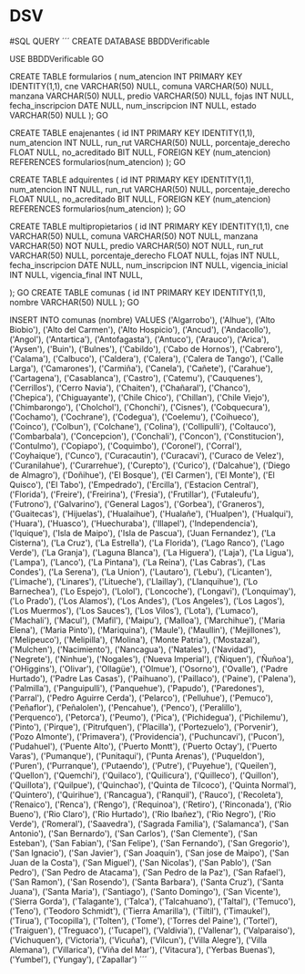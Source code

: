 # DSV


#SQL QUERY
´´´
CREATE DATABASE BBDDVerificable

USE BBDDVerificable
GO

CREATE TABLE formularios (
   num_atencion INT PRIMARY KEY IDENTITY(1,1),
   cne VARCHAR(50) NULL,
   comuna VARCHAR(50) NULL,
   manzana VARCHAR(50) NULL,
   predio VARCHAR(50) NULL,
   fojas INT NULL,
   fecha_inscripcion DATE NULL,
   num_inscripcion INT NULL,
   estado VARCHAR(50) NULL
);
GO

CREATE TABLE enajenantes (
   id INT PRIMARY KEY IDENTITY(1,1),
   num_atencion INT NULL,
   run_rut VARCHAR(50) NULL,
   porcentaje_derecho FLOAT NULL,
   no_acreditado BIT NULL,
   FOREIGN KEY (num_atencion) REFERENCES formularios(num_atencion)
);
GO

CREATE TABLE adquirentes (
   id INT PRIMARY KEY IDENTITY(1,1),
   num_atencion INT NULL,
   run_rut VARCHAR(50) NULL,
   porcentaje_derecho FLOAT NULL,
   no_acreditado BIT NULL,
   FOREIGN KEY (num_atencion) REFERENCES formularios(num_atencion)
);
GO
 
CREATE TABLE multipropietarios (
   id INT PRIMARY KEY IDENTITY(1,1),
   cne VARCHAR(50) NULL,
   comuna VARCHAR(50) NOT NULL,
   manzana VARCHAR(50) NOT NULL,
   predio VARCHAR(50) NOT NULL,
   run_rut VARCHAR(50) NULL,
   porcentaje_derecho FLOAT NULL,
   fojas INT NULL,
   fecha_inscripcion DATE NULL,
   num_inscripcion INT NULL,
   vigencia_inicial INT NULL,
   vigencia_final INT NULL,

);
GO
CREATE TABLE comunas (
   id INT PRIMARY KEY IDENTITY(1,1),
   nombre VARCHAR(50) NULL
);
GO

INSERT INTO comunas (nombre)
VALUES ('Algarrobo'),
       ('Alhue'),
       ('Alto Biobio'),
       ('Alto del Carmen'),
       ('Alto Hospicio'),
       ('Ancud'),
       ('Andacollo'),
       ('Angol'),
       ('Antartica'),
       ('Antofagasta'),
       ('Antuco'),
       ('Arauco'),
       ('Arica'),
       ('Aysen'),
       ('Buin'),
       ('Bulnes'),
       ('Cabildo'),
       ('Cabo de Hornos'),
       ('Cabrero'),
       ('Calama'),
       ('Calbuco'),
       ('Caldera'),
       ('Calera'),
       ('Calera de Tango'),
       ('Calle Larga'),
       ('Camarones'),
       ('Carmiña'),
       ('Canela'),
       ('Cañete'),
       ('Carahue'),
       ('Cartagena'),
       ('Casablanca'),
       ('Castro'),
       ('Catemu'),
       ('Cauquenes'),
       ('Cerrillos'),
       ('Cerro Navia'),
       ('Chaiten'),
       ('Chañaral'),
       ('Chanco'),
       ('Chepica'),
       ('Chiguayante'),
       ('Chile Chico'),
       ('Chillan'),
       ('Chile Viejo'),
       ('Chimbarongo'),
       ('Cholchol'),
       ('Chonchi'),
       ('Cisnes'),
       ('Cobquecura'),
       ('Cochamo'),
       ('Cochrane'),
       ('Codegua'),
       ('Coelemu'),
       ('Coihueco'),
       ('Coinco'),
       ('Colbun'),
       ('Colchane'),
       ('Colina'),
       ('Collipulli'),
       ('Coltauco'),
       ('Combarbala'),
       ('Concepcion'),
       ('Conchali'),
       ('Concon'),
       ('Constitucion'),
       ('Contulmo'),
       ('Copiapo'),
       ('Coquimbo'),
       ('Coronel'),
       ('Corral'),
       ('Coyhaique'),
       ('Cunco'),
       ('Curacautin'),
       ('Curacavi'),
       ('Curaco de Velez'),
       ('Curanilahue'),
       ('Curarrehue'),
       ('Curepto'),
       ('Curico'),
       ('Dalcahue'),
       ('Diego de Almagro'),
       ('Doñihue'),
       ('El Bosque'),
       ('El Carmen'),
       ('El Monte'),
       ('El Quisco'),
       ('El Tabo'),
       ('Empedrado'),
       ('Ercilla'),
       ('Estacion Central'),
       ('Florida'),
       ('Freire'),
       ('Freirina'),
       ('Fresia'),
       ('Frutillar'),
       ('Futaleufu'),
       ('Futrono'),
       ('Galvarino'),
       ('General Lagos'),
       ('Gorbea'),
       ('Graneros'),
       ('Guaitecas'),
       ('Hijuelas'),
       ('Hualaihue'),
       ('Hualañe'),
       ('Hualpen'),
       ('Hualqui'),
       ('Huara'),
       ('Huasco'),
       ('Huechuraba'),
       ('Illapel'),
       ('Independencia'),
       ('Iquique'),
       ('Isla de Maipo'),
       ('Isla de Pascua'),
       ('Juan Fernandez'),
       ('La Cisterna'),
       ('La Cruz'),
       ('La Estrella'),
       ('La Florida'),
       ('Lago Ranco'),
       ('Lago Verde'),
       ('La Granja'),
       ('Laguna Blanca'),
       ('La Higuera'),
       ('Laja'),
       ('La Ligua'),
       ('Lampa'),
       ('Lanco'),
       ('La Pintana'),
       ('La Reina'),
       ('Las Cabras'),
       ('Las Condes'),
       ('La Serena'),
       ('La Union'),
       ('Lautaro'),
       ('Lebu'),
       ('Licanten'),
       ('Limache'),
       ('Linares'),
       ('Litueche'),
       ('Llaillay'),
       ('Llanquihue'),
       ('Lo Barnechea'),
       ('Lo Espejo'),
       ('Lolol'),
       ('Loncoche'),
       ('Longavi'),
       ('Lonquimay'),
       ('Lo Prado'),
       ('Los Alamos'),
       ('Los Andes'),
       ('Los Angeles'),
       ('Los Lagos'),
       ('Los Muermos'),
       ('Los Sauces'),
       ('Los Vilos'),
       ('Lota'),
       ('Lumaco'),
       ('Machali'),
       ('Macul'),
       ('Mafil'),
       ('Maipu'),
       ('Malloa'),
       ('Marchihue'),
       ('Maria Elena'),
       ('Maria Pinto'),
       ('Mariquina'),
       ('Maule'),
       ('Maullin'),
       ('Mejillones'),
       ('Melipeuco'),
       ('Melipilla'),
       ('Molina'),
       ('Monte Patria'),
       ('Mostazal'),
       ('Mulchen'),
       ('Nacimiento'),
       ('Nancagua'),
       ('Natales'),
       ('Navidad'),
       ('Negrete'),
       ('Ninhue'),
       ('Nogales'),
       ('Nueva Imperial'),
       ('Ñiquen'),
       ('Ñuñoa'),
       ('OHiggins'),
       ('Olivar'),
       ('Ollagüe'),
       ('Olmue'),
       ('Osorno'),
       ('Ovalle'),
       ('Padre Hurtado'),
       ('Padre Las Casas'),
       ('Paihuano'),
       ('Paillaco'),
       ('Paine'),
       ('Palena'),
       ('Palmilla'),
       ('Panguipulli'),
       ('Panquehue'),
       ('Papudo'),
       ('Paredones'),
       ('Parral'),
       ('Pedro Aguirre Cerda'),
       ('Pelarco'),
       ('Pelluhue'),
       ('Pemuco'),
       ('Peñaflor'),
       ('Peñalolen'),
       ('Pencahue'),
       ('Penco'),
       ('Peralillo'),
       ('Perquenco'),
       ('Petorca'),
       ('Peumo'),
       ('Pica'),
       ('Pichidegua'),
       ('Pichilemu'),
       ('Pinto'),
       ('Pirque'),
       ('Pitrufquen'),
       ('Placilla'),
       ('Portezuelo'),
       ('Porvenir'),
       ('Pozo Almonte'),
       ('Primavera'),
       ('Providencia'),
       ('Puchuncavi'),
       ('Pucon'),
       ('Pudahuel'),
       ('Puente Alto'),
       ('Puerto Montt'),
       ('Puerto Octay'),
       ('Puerto Varas'),
       ('Pumanque'),
       ('Punitaqui'),
       ('Punta Arenas'),
       ('Puqueldon'),
       ('Puren'),
       ('Purranque'),
       ('Putaendo'),
       ('Putre'),
       ('Puyehue'),
       ('Queilen'),
       ('Quellon'),
       ('Quemchi'),
       ('Quilaco'),
       ('Quilicura'),
       ('Quilleco'),
       ('Quillon'),
       ('Quillota'),
       ('Quilpue'),
       ('Quinchao'),
       ('Quinta de Tilcoco'),
       ('Quinta Normal'),
       ('Quintero'),
       ('Quirihue'),
       ('Rancagua'),
       ('Ranquil'),
       ('Rauco'),
       ('Recoleta'),
       ('Renaico'),
       ('Renca'),
       ('Rengo'),
       ('Requinoa'),
       ('Retiro'),
       ('Rinconada'),
       ('Rio Bueno'),
       ('Rio Claro'),
       ('Rio Hurtado'),
       ('Rio Ibañez'),
       ('Rio Negro'),
       ('Rio Verde'),
       ('Romeral'),
       ('Saavedra'),
       ('Sagrada Familia'),
       ('Salamanca'),
       ('San Antonio'),
       ('San Bernardo'),
       ('San Carlos'),
       ('San Clemente'),
       ('San Esteban'),
       ('San Fabian'),
       ('San Felipe'),
       ('San Fernando'),
       ('San Gregorio'),
       ('San Ignacio'),
       ('San Javier'),
       ('San Joaquin'),
       ('San jose de Maipo'),
       ('San Juan de la Costa'),
       ('San Miguel'),
       ('San Nicolas'),
       ('San Pablo'),
       ('San Pedro'),
       ('San Pedro de Atacama'),
       ('San Pedro de la Paz'),
       ('San Rafael'),
       ('San Ramon'),
       ('San Rosendo'),
       ('Santa Barbara'),
       ('Santa Cruz'),
       ('Santa Juana'),
       ('Santa Maria'),
       ('Santiago'),
       ('Santo Domingo'),
       ('San Vicente'),
       ('Sierra Gorda'),
       ('Talagante'),
       ('Talca'),
       ('Talcahuano'),
       ('Taltal'),
       ('Temuco'),
       ('Teno'),
       ('Teodoro Schmidt'),
       ('Tierra Amarilla'),
       ('Tiltil'),
       ('Timaukel'),
       ('Tirua'),
       ('Tocopilla'),
       ('Tolten'),
       ('Tome'),
       ('Torres del Paine'),
       ('Tortel'),
       ('Traiguen'),
       ('Treguaco'),
       ('Tucapel'),
       ('Valdivia'),
       ('Vallenar'),
       ('Valparaiso'),
       ('Vichuquen'),
       ('Victoria'),
       ('Vicuña'),
       ('Vilcun'),
       ('Villa Alegre'),
       ('Villa Alemana'),
       ('Villarica'),
       ('Viña del Mar'),
       ('Vitacura'),
       ('Yerbas Buenas'),
       ('Yumbel'),
       ('Yungay'),
       ('Zapallar')
´´´
